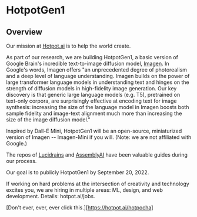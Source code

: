 # HotpotGen1

## Overview
Our mission at [Hotpot.ai](https://hotpot.ai?s=hotpotgen1) is to help the world create.

As part of our research, we are building HotpotGen1, a basic version of Google Brain's incredible text-to-image diffusion model, [Imagen](https://imagen.research.google/). In Google's words, Imagen offers "an unprecedented degree of photorealism and a deep level of language understanding. Imagen builds on the power of large transformer language models in understanding text and hinges on the strength of diffusion models in high-fidelity image generation. Our key discovery is that generic large language models (e.g. T5), pretrained on text-only corpora, are surprisingly effective at encoding text for image synthesis: increasing the size of the language model in Imagen boosts both sample fidelity and image-text alignment much more than increasing the size of the image diffusion model." 

Inspired by Dall-E Mini, HotpotGen1 will be an open-source, miniaturized version of Imagen -- Imagen-Mini if you will. (Note: we are not affiliated with Google.)

The repos of [Lucidrains](https://github.com/lucidrains/imagen-pytorch) and [AssemblyAI](https://github.com/AssemblyAI-Examples/MinImagen) have been valuable guides during our process.

Our goal is to publicly HotpotGen1 by September 20, 2022.

If working on hard problems at the intersection of creativity and technology excites you, we are hiring in multiple areas: ML, design, and web development. Details: hotpot.ai/jobs.

[Don't ever, ever, ever click this.][https://hotpot.ai/hotpocha]
